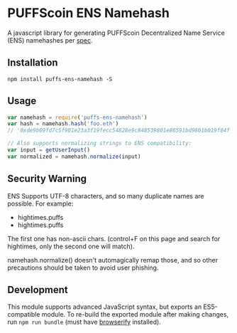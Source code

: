 # PUFFScoin ENS Namehash 

A javascript library for generating PUFFScoin Decentralized Name Service (ENS) namehashes per [spec](https://github.com/ethereum/EIPs/blob/master/EIPS/eip-137.md).


## Installation

`npm install puffs-ens-namehash -S`

## Usage

```javascript
var namehash = require('puffs-ens-namehash')
var hash = namehash.hash('foo.eth')
// '0xde9b09fd7c5f901e23a3f19fecc54828e9c848539801e86591bd9801b019f84f'

// Also supports normalizing strings to ENS compatibility:
var input = getUserInput()
var normalized = namehash.normalize(input)
```

## Security Warning

ENS Supports UTF-8 characters, and so many duplicate names are possible. For example:

- hightimes.puffs
- hightimes.puffs

The first one has non-ascii chars. (control+F on this page and search for hightimes, only the second one will match).

namehash.normalize() doesn't automagically remap those, and so other precautions should be taken to avoid user phishing.

## Development

This module supports advanced JavaScript syntax, but exports an ES5-compatible module. To re-build the exported module after making changes, run `npm run bundle` (must have [browserify](http://browserify.org/) installed).

